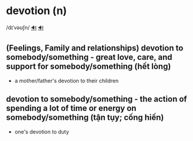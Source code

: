 # devotion (n)

/dɪˈvəʊʃn/ [🔊](https://www.oxfordlearnersdictionaries.com/media/english/uk_pron/d/dev/devot/devotion__gb_1.mp3) [🔊](https://www.oxfordlearnersdictionaries.com/media/english/us_pron/d/dev/devot/devotion__us_1.mp3)

## (Feelings, Family and relationships) devotion to somebody/something - great love, care, and support for somebody/something (hết lòng)

- a mother/father's devotion to their children

## devotion to somebody/something - the action of spending a lot of time or energy on somebody/something (tận tụy; cống hiến)

- one's devotion to duty
